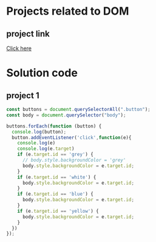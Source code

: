 # Projects related to DOM

## project link
[Click here](https://stackblitz.com/edit/dom-project-chaiaurcode-vmgpq2ab?file=1-colorChanger%2Findex.html,1-colorChanger%2Fchaiaurcode.js%3AL1)

# Solution code

## project 1

``` javaScript
const buttons = document.querySelectorAll(".button");
const body = document.querySelector("body");

buttons.forEach(function (button) {
  console.log(button);
  button.addEventListener('click',function(e){
    console.log(e)
    console.log(e.target)
    if (e.target.id == 'grey') {
      // body.style.backgroundColor = 'grey'
      body.style.backgroundColor = e.target.id;
    }
    if (e.target.id == 'white') {
      body.style.backgroundColor = e.target.id;
    }
    if (e.target.id == 'blue') {
      body.style.backgroundColor = e.target.id;
    }
    if (e.target.id == 'yellow') {
      body.style.backgroundColor = e.target.id;
    }
  })
});

```